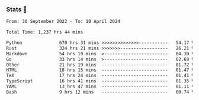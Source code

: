### Stats 👋
<!--START_SECTION:waka-->

```txt
From: 30 September 2022 - To: 10 April 2024

Total Time: 1,237 hrs 44 mins

Python              670 hrs 31 mins >>>>>>>>>>>>>>-----------   54.17 %
Rust                324 hrs 21 mins >>>>>>>------------------   26.21 %
Markdown            54 hrs 19 mins  >------------------------   04.39 %
Go                  33 hrs 14 mins  >------------------------   02.69 %
Other               21 hrs 19 mins  -------------------------   01.72 %
HTML                18 hrs 15 mins  -------------------------   01.47 %
TeX                 17 hrs 24 mins  -------------------------   01.41 %
TypeScript          16 hrs 41 mins  -------------------------   01.35 %
YAML                13 hrs 47 mins  -------------------------   01.11 %
Bash                9 hrs 12 mins   -------------------------   00.74 %
```

<!--END_SECTION:waka-->

<!--
**buhaytza2005/buhaytza2005** is a ✨ _special_ ✨ repository because its `README.md` (this file) appears on your GitHub profile.

Here are some ideas to get you started:

- 🔭 I’m currently working on ...
- 🌱 I’m currently learning ...
- 👯 I’m looking to collaborate on ...
- 🤔 I’m looking for help with ...
- 💬 Ask me about ...
- 📫 How to reach me: ...
- 😄 Pronouns: ...
- ⚡ Fun fact: ...
-->


